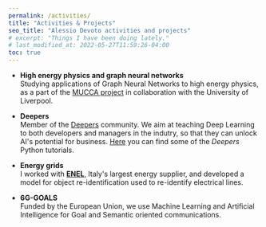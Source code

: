 ```yaml
---
permalink: /activities/
title: "Activities & Projects"
seo_title: "Alessio Devoto activities and projects"
# excerpt: "Things I have been doing lately."
# last_modified_at: 2022-05-27T11:59:26-04:00
toc: true
---
```


- **High energy physics and graph neural networks** <br> Studying applications of Graph Neural Networks to high energy physics, as a part of the [MUCCA project](https://mucca-project.github.io/) in collaboration with the University of Liverpool.


- **Deepers** <br> Member of the [Deepers](https://www.deepers.ai/) community. We aim at teaching Deep Learning to both developers and managers in the indutry, so that they can unlock AI's potential for business. [Here](https://github.com/alessiodevoto/deepers) you can find some of the *Deepers* Python tutorials.


- **Energy grids** <br> I worked with [**ENEL**](https://www.enel.it), Italy's largest energy supplier, and developed a model for object re-identification used to re-identify electrical lines. 


- **6G-GOALS** <br> Funded by the European Union, we use Machine Learning and Artificial Intelligence for Goal and Semantic oriented communications.

